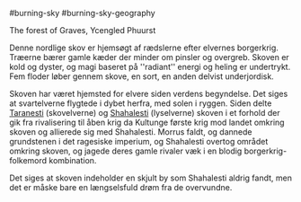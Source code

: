 #burning-sky #burning-sky-geography

The forest of Graves, Ycengled Phuurst

Denne nordlige skov er hjemsøgt af rædslerne efter elvernes borgerkrig. Træerne bærer gamle kæder der minder om pinsler og overgreb. Skoven er kold og dyster, og magi baseret på ''radiant'' energi og heling er undertrykt. Fem floder løber gennem skove, en sort, en anden delvist underjordisk.

Skoven har været hjemsted for elvere siden verdens begyndelse. Det siges at svartelverne flygtede i dybet herfra, med solen i ryggen. Siden delte [Taranesti](./Taranesti.md) (skovelverne) og [Shahalesti](./Shahalesti.md) (lyselverne) skoven i et forhold der gik fra rivalisering til åben krig da Kultunge første krig mod landet omkring skoven og allierede sig med Shahalesti. Morrus faldt, og dannede grundstenen i det ragesiske imperium, og Shahalesti overtog området omkring skoven, og jagede deres gamle rivaler væk i en blodig borgerkrig-folkemord kombination.

Det siges at skoven indeholder en skjult by som Shahalesti aldrig fandt, men det er måske bare en længselsfuld drøm fra de overvundne.
